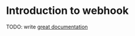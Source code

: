 # Introduction to webhook

TODO: write [great documentation](http://jacobian.org/writing/what-to-write/)
